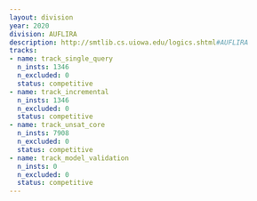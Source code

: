 ```yaml
---
layout: division
year: 2020
division: AUFLIRA
description: http://smtlib.cs.uiowa.edu/logics.shtml#AUFLIRA
tracks:
- name: track_single_query
  n_insts: 1346
  n_excluded: 0
  status: competitive
- name: track_incremental
  n_insts: 1346
  n_excluded: 0
  status: competitive
- name: track_unsat_core
  n_insts: 7908
  n_excluded: 0
  status: competitive
- name: track_model_validation
  n_insts: 0
  n_excluded: 0
  status: competitive
---
```


